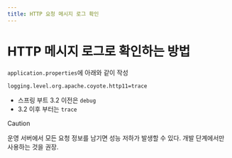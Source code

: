 ```yaml
---
title: HTTP 요청 메시지 로그 확인
---
```


# HTTP 메시지 로그로 확인하는 방법
`application.properties`에 아래와 같이 작성
```properties
logging.level.org.apache.coyote.http11=trace
```
* 스프링 부트 3.2 이전은 `debug`
* 3.2 이후 부터는 `trace`

> [!CAUTION]
> 운영 서버에서 모든 요청 정보를 남기면 성능 저하가 발생할 수 있다. 개발 단계에서만 사용하는 것을 권장.
